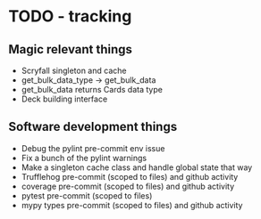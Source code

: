 # TODO - tracking

## Magic relevant things
* Scryfall singleton and cache
* get_bulk_data_type -> get_bulk_data
* get_bulk_data returns Cards data type
* Deck building interface

## Software development things
* Debug the pylint pre-commit env issue
* Fix a bunch of the pylint warnings
* Make a singleton cache class and handle global state that way
* Trufflehog pre-commit (scoped to files) and github activity
* coverage pre-commit (scoped to files) and github activity
* pytest pre-commit (scoped to files)
* mypy types pre-commit (scoped to files) and github activity
